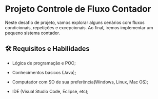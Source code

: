 
# Projeto Controle de Fluxo Contador

Neste desafio de projeto, vamos explorar alguns cenários com fluxos condicionais, repetições e excepcionais. Ao final, iremos implementar um pequeno sistema contador.


## 🛠 Requisitos e Habilidades
- Lógica de programação e POO;

- Conhecimentos básicos (Java);

- Computador com SO de sua preferência(Windows, Linux, Mac OS);

- IDE (Visual Studio Code, Eclipse, etc);


